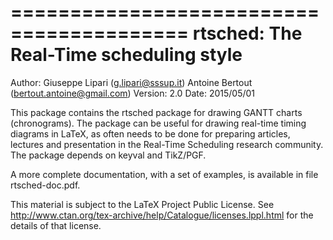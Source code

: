=========================================
 rtsched: The Real-Time scheduling style
=========================================

Author: Giuseppe Lipari (g.lipari@sssup.it)
	Antoine Bertout (bertout.antoine@gmail.com)
Version: 2.0
Date:    2015/05/01

This package contains the rtsched package for drawing GANTT charts
(chronograms). The package can be useful for drawing real-time timing
diagrams in LaTeX, as often needs to be done for preparing articles,
lectures and presentation in the Real-Time Scheduling research
community. The package depends on keyval and TikZ/PGF.

A more complete documentation, with a set of examples, is available in
file rtsched-doc.pdf.

This material is subject to the LaTeX Project Public License. See
http://www.ctan.org/tex-archive/help/Catalogue/licenses.lppl.html for
the details of that license.

